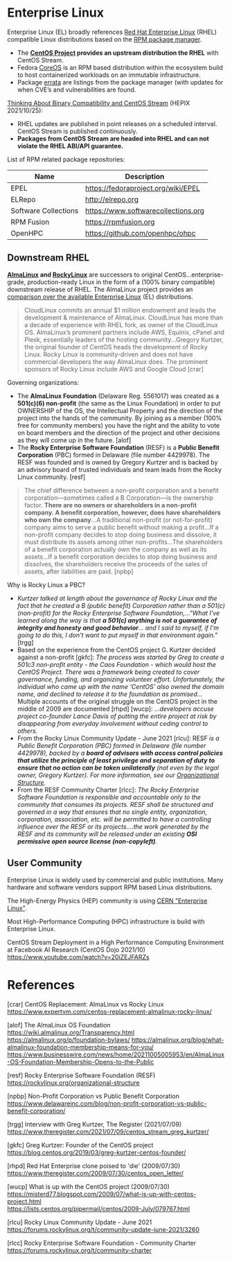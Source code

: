# Enterprise Linux

Enterprise Linux (EL) broadly references [Red Hat Enterprise
Linux](https://www.redhat.com) (RHEL) compatible Linux distributions based on
the [RPM package manager](rpm.md).

* The **[CentOS Project](centos.md) provides an upstream distribution the
  RHEL** with CentOS Stream. 
* Fedora [CoreOS](coreos.md) is an RPM based distribution within the ecosystem
  build to host containerized workloads on an immutable infrastructure.
* Package [errata](errata.md) are listings from the package manager (with
  updates for when CVE’s and vulnerabilities are found.

[Thinking About Binary Compatibility and CentOS Stream](https://indico.cern.ch/event/1078853/contributions/4576225/attachments/2332405/3975079/StreamCompat-RPM.pdf) (HEPIX 2021/10/25):

* RHEL updates are published in point releases on a scheduled interval. CentOS Stream is published continuously.
* **Packages from CentOS Stream are headed into RHEL and can not violate the RHEL ABI/API guarantee.**

List of RPM related package repositories:

Name                  | Description
----------------------|------------------------
EPEL                  | https://fedoraproject.org/wiki/EPEL
ELRepo                | http://elrepo.org
Software Collections  | https://www.softwarecollections.org
RPM Fusion            | https://rpmfusion.org
OpenHPC               | https://github.com/openhpc/ohpc


## Downstream RHEL

**[AlmaLinux](almalinux.md) and [RockyLinux](rockylinux.md)** are successors to
original CentOS...enterprise-grade, production-ready Linux in the form of a
(100% binary compatible) downstream release of RHEL. The AlmaLinux project
provides an [comparison over the available Enterprise Linux][01] (EL)
distributions.

[01]: https://wiki.almalinux.org/Comparison.html

> CloudLinux commits an annual $1 million endowment and leads the development &
> maintenance of AlmaLinux. CloudLinux has more than a decade of experience
> with RHEL fork, as owner of the CloudLinux OS. AlmaLinux’s prominent partners
> include AWS, Equinix, cPanel and Plesk, essentially leaders of the hosting
> community...Gregory Kurtzer, the original founder of CentOS heads the
> development of Rocky Linux. Rocky Linux is community-driven and does not have
> commercial developers the way AlmaLinux does. The prominent sponsors of Rocky
> Linux include AWS and Google Cloud [crar]

Governing organizations:

* The **AlmaLinux Foundation** (Delaware Reg. 5561017) was created as a
  **501(c)(6) non-profit** (the same as the Linux Foundation) in order to put
  OWNERSHIP of the OS, the Intellectual Property and the direction of the
  project into the hands of the community. By joining as a member (100% free
  for community members) you have the right and the ability to vote on board
  members and the direction of the project and other decisions as they will
  come up in the future. [alof]
* The **Rocky Enterprise Software Foundation** (RESF) is a **Public Benefit
  Corporation** (PBC) formed in Delaware (file number 4429978). The RESF was
  founded and is owned by Gregory Kurtzer and is backed by an advisory board of
  trusted individuals and team leads from the Rocky Linux community. [resf]

> The chief difference between a non-profit corporation and a benefit
> corporation—sometimes called a B Corporation—is the ownership factor. **There
> are no owners or shareholders in a non-profit company. A benefit corporation,
> however, does have shareholders who own the company**...A traditional
> non-profit (or not-for-profit) company aims to serve a public benefit without
> making a profit...If a non-profit company decides to stop doing business and
> dissolve, it must distribute its assets among other non-profits...The
> shareholders of a benefit corporation actually own the company as well as its
> assets...If a benefit corporation decides to stop doing business and
> dissolves, the shareholders receive the proceeds of the sales of assets,
> after liabilities are paid. [npbp]

Why is Rocky Linux a PBC?

* _Kurtzer talked at length about the governance of Rocky Linux and the fact
  that he created a B (public benefit) Corporation rather than a 501(c)
  (non-profit) for the Rocky Enterprise Software Foundation,..."What I've
  learned along the way is that **a 501(c) anything is not a guarantee of
  integrity and honesty and good behavior**... and I said to myself, if I'm
  going to do this, I don't want to put myself in that environment again."_
  [trgg]
* Based on the experience from the CentOS project G. Kurtzer decided against a
  non-profit [gkfc]: _The process was started by Greg to create a 501c3
  non-profit entity - the Caos Foundation - which would host the CentOS
  Project. There was a framework being created to cover governance, funding,
  and organizing volunteer effort. Unfortunately, the individual who came up
  with the name ‘CentOS’ also owned the domain name, and declined to release it
  to the foundation as promised..._ Multiple accounts of the original struggle
  on the CentOS project in the middle of 2009 are documented [rhpd] [wucp]:
  _...developers accuse project co-founder Lance Davis of putting the entire
  project at risk by disappearing from everyday involvement without ceding
  control to others._
* From the Rocky Linux Community Update - June 2021 [rlcu]: RESF _is a Public
  Benefit Corporation (PBC) formed in Delaware (file number 4429978), backed by
  a **board of advisors with access control policies that utilize the principle
  of least privilege and separation of duty to ensure that no action can be
  taken unilaterally** (not even by the legal owner, Gregory Kurtzer). For more
  information, see our [Organizational
  Structure](https://rockylinux.org/organizational-structure/)._
* From the RESF Community Charter [rlcc]: _The Rocky Enterprise Software
  Foundation is responsible and accountable only to the community that consumes
  its projects. RESF shall be structured and governed in a way that ensures
  that no single entity, organization, corporation, association, etc. will be
  permitted to have a controlling influence over the RESF or its
  projects....the work generated by the RESF and its community will be released
  under an existing **OSI permissive open source license (non-copyleft)**._

## User Community

Enterprise Linux is widely used by commercial and public institutions. Many hardware and
software vendors support RPM based Linux distributions.

The High-Energy Physics (HEP) community is using [CERN "Enterprise Linux"](cern.md).

Most High-Performance Computing (HPC) infrastructure is build with Enterprise Linux.

CentOS Stream Deployment in a High Performance Computing Environment at Facebook AI Research (CentOS Dojo 2021/10)  
<https://www.youtube.com/watch?v=20iZEJFARZs>

# References

[crar] CentOS Replacement: AlmaLinux vs Rocky Linux  
<https://www.expertvm.com/centos-replacement-almalinux-rocky-linux/>

[alof] The AlmaLinux OS Foundation  
<https://wiki.almalinux.org/Transparency.html>  
<https://almalinux.org/p/foundation-bylaws/>
<https://almalinux.org/blog/what-almalinux-foundation-membership-means-for-you/>  
<https://www.businesswire.com/news/home/20211005005953/en/AlmaLinux-OS-Foundation-Membership-Opens-to-the-Public>

[resf] Rocky Enterprise Software Foundation (RESF)  
<https://rockylinux.org/organizational-structure>

[npbp] Non-Profit Corporation vs Public Benefit Corporation  
<https://www.delawareinc.com/blog/non-profit-corporation-vs-public-benefit-corporation/>

[trgg] Interview with Greg Kurtzer, The Register (2021/07/09)  
<https://www.theregister.com/2021/07/09/centos_stream_greg_kurtzer/>

[gkfc] Greg Kurtzer: Founder of the CentOS project  
<https://blog.centos.org/2019/03/greg-kurtzer-centos-founder/>

[rhpd] Red Hat Enterprise clone poised to 'die'  (2009/07/30)  
<https://www.theregister.com/2009/07/30/centos_open_letter/>

[wucp] What is up with the CentOS project (2009/07/30)  
<https://misterd77.blogspot.com/2009/07/what-is-up-with-centos-project.html>  
<https://lists.centos.org/pipermail/centos/2009-July/079767.html>

[rlcu] Rocky Linux Community Update - June 2021  
<https://forums.rockylinux.org/t/community-update-june-2021/3260>

[rlcc] Rocky Enterprise Software Foundation - Community Charter  
<https://forums.rockylinux.org/t/community-charter>

